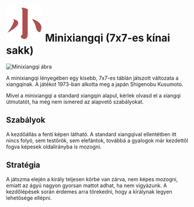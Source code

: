 # ![Minixiangqi ikon](https://github.com/gbtami/pychess-variants/blob/master/static/icons/Minixiangqi.svg) Minixiangqi (7x7-es kínai sakk)

![Minixiangqi ábra](https://github.com/gbtami/pychess-variants/blob/master/static/images/XiangqiGuide/Minixiangqi.png)

A minixiangqi lényegében egy kisebb, 7x7-es táblán játszott változata a xiangqinak. A játékot 1973-ban alkotta meg a japán Shigenobu Kusumoto.

Mivel a minixiangqi a standard xiangqin alapul, kérlek olvasd el a xiangqi útmutatót, ha még nem ismered az alapvető szabályokat.

## Szabályok

A kezdőállás a fenti képen látható. A standard xiangqival ellentétben itt nincs folyó, sem testőrök, sem elefántok, továbbá a gyalogok már kezdettől fogva képesek oldalirányba is mozogni.

## Stratégia

A játszma elején a király teljesen körbe van zárva, nem képes mozogni, emiatt az ágyú nagyon gyorsan mattot adhat, ha nem vigyázunk. A kezdőlépések során érdemes arra törekedni, hogy a királynak legyen lehetősége ellépni.
